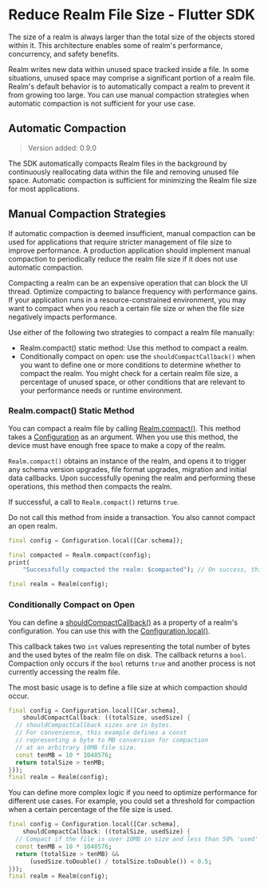 # Reduce Realm File Size - Flutter SDK
The size of a realm is always larger than the total size of
the objects stored within it. This architecture enables some of realm's
performance, concurrency, and safety benefits.

Realm writes new data within unused space tracked inside a
file. In some situations, unused space may comprise a significant
portion of a realm file. Realm's default behavior is to automatically
compact a realm to prevent it from growing too large.
You can use manual compaction strategies when
automatic compaction is not sufficient for your use case.

## Automatic Compaction
> Version added: 0.9.0

The SDK automatically compacts Realm files in the background by continuously reallocating data
within the file and removing unused file space. Automatic compaction is sufficient for minimizing the Realm file size
for most applications.

## Manual Compaction Strategies
If automatic compaction is deemed insufficient, manual compaction
can be used for applications that require stricter management
of file size to improve performance. A production application should
implement manual compaction to periodically reduce the realm file size
if it does not use automatic compaction.

Compacting a realm can be an expensive operation that can block the UI thread.
Optimize compacting to balance frequency with performance gains. If your
application runs in a resource-constrained environment, you may want to
compact when you reach a certain file size or when the file size negatively
impacts performance.

Use either of the following two strategies to compact a realm file manually:

- Realm.compact() static method: Use this
method to compact a realm.
- Conditionally compact on open:
use the `shouldCompactCallback()` when you want to define one or more
conditions to determine whether to compact the realm. You might check
for a certain realm file size, a percentage of unused space, or other
conditions that are relevant to your performance needs or runtime
environment.

### Realm.compact() Static Method
You can compact a realm file by calling [Realm.compact()](https://pub.dev/documentation/realm/latest/realm/Realm/compact.html). This method takes a [Configuration](https://pub.dev/documentation/realm/latest/realm/Configuration-class.html) as an argument. When you use this method,
the device must have enough free space to make a copy of the realm.

`Realm.compact()` obtains an instance of the realm, and opens it to
trigger any schema version upgrades, file format upgrades, migration and
initial data callbacks. Upon successfully opening the realm and performing
these operations, this method then compacts the realm.

If successful, a call to `Realm.compact()` returns `true`.

Do not call this method from inside a transaction. You also cannot compact an
open realm.

```dart
final config = Configuration.local([Car.schema]);

final compacted = Realm.compact(config);
print(
    "Successfully compacted the realm: $compacted"); // On success, this prints "true"

final realm = Realm(config);

```

### Conditionally Compact on Open
You can define a [shouldCompactCallback()](https://pub.dev/documentation/realm/latest/realm/LocalConfiguration/shouldCompactCallback.html) as a property of a
realm's configuration. You can use this with the [Configuration.local()](https://pub.dev/documentation/realm/latest/realm/Configuration/local.html).

This callback takes two `int` values representing the total number of
bytes and the used bytes of the realm file on disk. The callback returns
a `bool`. Compaction only occurs if the `bool` returns `true` and
another process is not currently accessing the realm file.

The most basic usage is to define a file size at which compaction should occur.

```dart
final config = Configuration.local([Car.schema],
    shouldCompactCallback: ((totalSize, usedSize) {
  // shouldCompactCallback sizes are in bytes.
  // For convenience, this example defines a const
  // representing a byte to MB conversion for compaction
  // at an arbitrary 10MB file size.
  const tenMB = 10 * 1048576;
  return totalSize > tenMB;
}));
final realm = Realm(config);
```

You can define more complex logic if you need to optimize performance for
different use cases. For example, you could set a threshold for compaction
when a certain percentage of the file size is used.

```dart
final config = Configuration.local([Car.schema],
    shouldCompactCallback: ((totalSize, usedSize) {
  // Compact if the file is over 10MB in size and less than 50% 'used'
  const tenMB = 10 * 1048576;
  return (totalSize > tenMB) &&
      (usedSize.toDouble() / totalSize.toDouble()) < 0.5;
}));
final realm = Realm(config);
```
